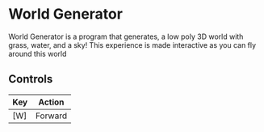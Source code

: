 # World Generator
World Generator is a program that generates, a low poly 3D world with grass, water, and a sky!
This experience is made interactive as you can fly around this world
## Controls
Key   | Action
------|-------
[W]   |Forward
